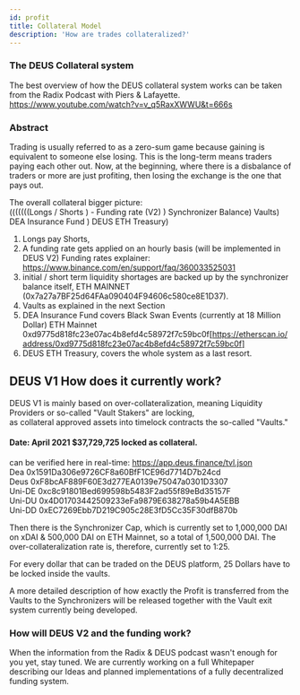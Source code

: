 ```yaml
---
id: profit
title: Collateral Model
description: 'How are trades collateralized?'
---
```


### The DEUS Collateral system

The best overview of how the DEUS collateral system works can be taken from the Radix Podcast with Piers & Lafayette.
https://www.youtube.com/watch?v=v_q5RaxXWWU&t=666s

### Abstract
Trading is usually referred to as a zero-sum game because gaining is equivalent to someone else losing. This is the long-term means traders paying each other out. 
Now, at the beginning, where there is a disbalance of traders or more are just profiting, then losing the exchange is the one that pays out.

The overall collateral bigger picture: <br/>
(((((((Longs / Shorts ) -  Funding rate (V2) ) Synchronizer Balance) Vaults) DEA Insurance Fund ) DEUS ETH Treasury)

1. Longs pay Shorts, <br/>
2. A funding rate gets applied on an hourly basis (will be implemented in DEUS V2) Funding rates explainer: https://www.binance.com/en/support/faq/360033525031
3. initial / short term liquidity shortages are backed up by the synchronizer balance itself, ETH MAINNET (0x7a27a7BF25d64FAa090404F94606c580ce8E1D37). <br/>
4. Vaults as explained in the next Section
5. DEA Insurance Fund covers Black Swan Events (currently at 18 Million Dollar) ETH Mainnet 0xd9775d818fc23e07ac4b8efd4c58972f7c59bc0f[https://etherscan.io/address/0xd9775d818fc23e07ac4b8efd4c58972f7c59bc0f]
6. DEUS ETH Treasury, covers the whole system as a last resort.


## DEUS V1 How does it currently work?

DEUS V1 is mainly based on over-collateralization, meaning Liquidity Providers or so-called "Vault Stakers" are locking, <br/>
as collateral approved assets into timelock contracts the so-called "Vaults." <br/>

#### Date: April 2021 $37,729,725 locked as collateral.
can be verified here in real-time:
https://app.deus.finance/tvl.json <br/>
Dea    0x1591Da306e9726CF8a60BfF1CE96d7714D7b24cd <br/>
Deus   0xF8bcAF889F60E3d277EA0139e75047a0301D3307 <br/>
Uni-DE 0xc8c91801Bed699598b5483F2ad55f89eBd35157F <br/>
Uni-DU 0x4D01703442509233eFa9879E638278a59b4A5EBB <br/>
Uni-DD 0xEC7269Ebb7D219C905c28E3fD5Cc35F30dfB870b <br/>

Then there is the Synchronizer Cap, which is currently set to 1,000,000 DAI on xDAI & 500,000 DAI on ETH Mainnet, so a total of 1,500,000 DAI.
The over-collateralization rate is, therefore, currently set to 1:25.


For every dollar that can be traded on the DEUS platform, 25 Dollars have to be locked inside the vaults.

A more detailed description of how exactly the Profit is transferred from the Vaults to the Synchronizers will be released together with the Vault exit system currently being developed.



### How will DEUS V2 and the funding work?

When the information from the Radix & DEUS podcast wasn't enough for you yet, stay tuned. We are currently working on a full Whitepaper describing our Ideas and planned implementations of a fully decentralized funding system.





